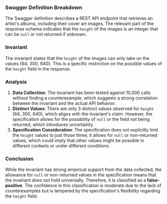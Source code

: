 ### Swagger Definition Breakdown
The Swagger definition describes a REST API endpoint that retrieves an artist's albums, including their cover art images. The relevant part of the response schema indicates that the `height` of the images is an integer that can be `null` or not returned if unknown.

### Invariant
The invariant states that the `height` of the images can only take on the values {64, 300, 640}. This is a specific restriction on the possible values of the `height` field in the response.

### Analysis
1. **Data Collection**: The invariant has been tested against 10,000 calls without finding a counterexample, which suggests a strong correlation between the invariant and the actual API behavior.
2. **Distinct Values**: There are only 3 distinct values observed for `height` (64, 300, 640), which aligns with the invariant's claim. However, the specification allows for the possibility of `null` or the field not being returned, which introduces uncertainty.
3. **Specification Consideration**: The specification does not explicitly limit the `height` values to just those three; it allows for `null` or non-returned values, which could imply that other values might be possible in different contexts or under different conditions.

### Conclusion
While the invariant has strong empirical support from the data collected, the allowance for `null` or non-returned values in the specification means that the invariant does not hold universally. Therefore, it is classified as a **false-positive**. The confidence in this classification is moderate due to the lack of counterexamples but is tempered by the specification's flexibility regarding the `height` field.
